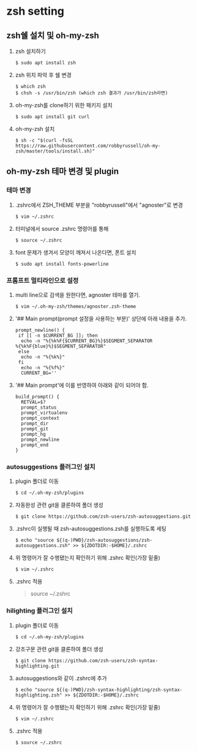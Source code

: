 # zsh setting

## zsh쉘 설치 및 oh-my-zsh

1. zsh 설치하기
	```
	$ sudo apt install zsh
	```

2. zsh 위치 파악 후 쉘 변경
	```
	$ which zsh  
	$ chsh -s /usr/bin/zsh (which zsh 결과가 /usr/bin/zsh라면)
	```

3. oh-my-zsh를 clone하기 위한 패키지 설치
	```
	$ sudo apt install git curl
	```

3. oh-my-zsh 설치
	```
	$ sh -c "$(curl -fsSL https://raw.githubusercontent.com/robbyrussell/oh-my-zsh/master/tools/install.sh)"
	```


## oh-my-zsh 테마 변경 및 plugin
### 테마 변경
1. .zshrc에서 ZSH_THEME 부분을 "robbyrussell"에서 "agnoster"로 변경
	```
	$ vim ~/.zshrc
	```
2. 터미널에서 source .zshrc 명령어를 통해
	```
	$ source ~/.zshrc
	```
3. font 문제가 생겨서 모양이 깨져서 나온다면, 폰트 설치
	```
	$ sudo apt install fonts-powerline
	```

### 프롬프트 멀티라인으로 설정
1. multi line으로 검색을 원한다면, agnoster 테마를 열기.
	```
	$ vim ~/.oh-my-zsh/themes/agnoster.zsh-theme  
	```
2. '## Main prompt(prompt 설정을 사용하는 부분)' 상단에 아래 내용을 추가.
	```
	prompt_newline() {
	 if [[ -n $CURRENT_BG ]]; then
	  echo -n "%{%k%F{$CURRENT_BG}%}$SEGMENT_SEPARATOR
	%{%k%F{blue}%}$SEGMENT_SEPARATOR"
	 else
	  echo -n "%{%k%}"
	 fi
	  echo -n "%{%f%}"
	  CURRENT_BG=''
	```

3. '## Main prompt'에 이를 반영하여 아래와 같이 되어야 함.
	```
	build_prompt() {  
	  RETVAL=$?  
	  prompt_status  
	  prompt_virtualenv  
	  prompt_context  
	  prompt_dir  
	  prompt_git  
	  prompt_hg  
	  prompt_newline  
	  prompt_end  
	}  
	```

### autosuggestions 플러그인 설치
1. plugin 폴더로 이동
	```
	$ cd ~/.oh-my-zsh/plugins
	```
2. 자동완성 관련 git을 클론하여 폴더 생성
	```
	$ git clone https://github.com/zsh-users/zsh-autosuggestions.git
	```
3. .zshrc이 실행될 때 zsh-autosuggestions.zsh를 실행하도록 세팅
	```
	$ echo "source ${(q-)PWD}/zsh-autosuggestions/zsh-autosuggestions.zsh" >> ${ZDOTDIR:-$HOME}/.zshrc
	```
4. 위 명령어가 잘 수행됐는지 확인하기 위해 .zshrc 확인(가장 밑줄)
	```
	$ vim ~/.zshrc  
	```
5. .zshrc 적용
	> source ~/.zshrc

### hilighting 플러그인 설치
1. plugin 폴더로 이동
	```
	$ cd ~/.oh-my-zsh/plugins
	```
2. 강조구문 관련 git을 클론하여 폴더 생성
	```
	$ git clone https://github.com/zsh-users/zsh-syntax-highlighting.git
	```
3. autosuggestions와 같이 .zshrc에 추가
	```
	$ echo "source ${(q-)PWD}/zsh-syntax-highlighting/zsh-syntax-highlighting.zsh" >> ${ZDOTDIR:-$HOME}/.zshrc
	```
4. 위 명령어가 잘 수행됐는지 확인하기 위해 .zshrc 확인(가장 밑줄)
	```
	$ vim ~/.zshrc  
	```
5. .zshrc 적용
	```
	$ source ~/.zshrc
	```
